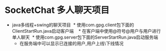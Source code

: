 # SocketChat 多人聊天项目
* java多线程+swing的聊天项目
  * 使用com.gpg.client包下面的ClientStartRun.java启动客户端
    * 在客户端中使用@符号@用户与用户进行单人聊天
  * 使用com.gpg.server包下面的ServerStartRun.java启动服务端
    * 在服务端中可以显示已连接的用户,用户上线\下线情况
